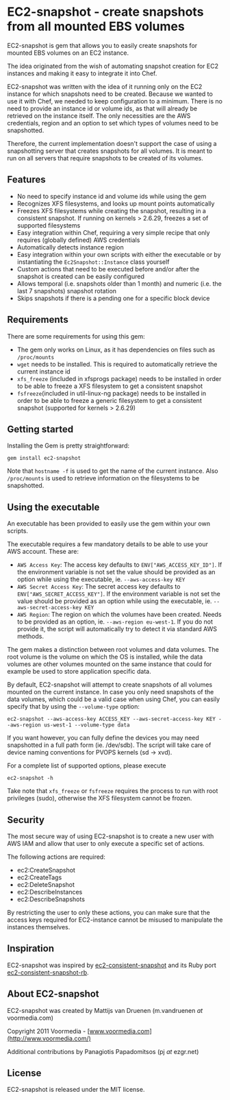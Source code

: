 EC2-snapshot - create snapshots from all mounted EBS volumes
============================================================

EC2-snapshot is gem that allows you to easily create snapshots for mounted EBS volumes on
an EC2 instance.

The idea originated from the wish of automating snapshot creation for EC2 instances and making
it easy to integrate it into Chef.

EC2-snapshot was written with the idea of it running only on the EC2 instance for which snapshots
need to be created. Because we wanted to use it with Chef, we needed to keep configuration to a minimum.
There is no need to provide an instance id or volume ids, as that will already be retrieved on the 
instance itself. The only necessities are the AWS credentials, region and an option to set which types
of volumes need to be snapshotted.

Therefore, the current implementation doesn't support the case of using a snapshotting server that creates snapshots 
for all volumes. It is meant to run on all servers that require snapshots to be created of its volumes.


Features
--------

* No need to specify instance id and volume ids while using the gem
* Recognizes XFS filesystems, and looks up mount points automatically
* Freezes XFS filesystems while creating the snapshot, resulting in a consistent snapshot. If running on kernels > 2.6.29, freezes a set of supported filesystems
* Easy integration within Chef, requiring a very simple recipe that only requires (globally defined) AWS credentials
* Automatically detects instance region
* Easy integration within your own scripts with either the executable or by instantiating the `Ec2Snapshot::Instance` class yourself
* Custom actions that need to be executed before and/or after the snapshot is created can be easily configured
* Allows temporal (i.e. snapshots older than 1 month) and numeric (i.e. the last 7 snapshots) snapshot rotation
* Skips snapshots if there is a pending one for a specific block device

Requirements
------------

There are some requirements for using this gem:

* The gem only works on Linux, as it has dependencies on files such as `/proc/mounts`
* `wget` needs to be installed. This is required to automatically retrieve the current instance id
* `xfs_freeze` (included in xfsprogs package) needs to be installed in order to be able to freeze a XFS filesystem to get a consistent snapshot
* `fsfreeze`(included in util-linux-ng package) needs to be installed in order to be able to freeze a generic filesystem to get a consistent snapshot (supported for kernels > 2.6.29)


Getting started
---------------

Installing the Gem is pretty straightforward:

	gem install ec2-snapshot

Note that `hostname -f` is used to get the name of the current instance.
Also `/proc/mounts` is used to retrieve information on the filesystems to be snapshotted.


Using the executable
--------------------

An executable has been provided to easily use the gem within your own scripts.

The executable requires a few mandatory details to be able to use your AWS account. These are:

* `AWS Access Key`: The access key defaults to `ENV["AWS_ACCESS_KEY_ID"]`. 
If the environment variable is not set the value should be provided as an option while using the executable, 
ie. `--aws-access-key KEY`
* `AWS Secret Access Key`: The secret access key defaults to `ENV["AWS_SECRET_ACCESS_KEY"]`.
If the environment variable is not set the value should be provided as an option while using the executable, 
ie. `--aws-secret-access-key KEY`
* `AWS Region`: The region on which the volumes have been created. Needs to be provided as an option, ie. `--aws-region eu-west-1`.
If you do not provide it, the script will automatically try to detect it via standard AWS methods.

The gem makes a distinction between root volumes and data volumes. The root volume is the volume on which the OS 
is installed, while the data volumes are other volumes mounted on the same instance that could for example be used to store 
application specific data.

By default, EC2-snapshot will attempt to create snapshots of all volumes mounted on the 
current instance. In case you only need snapshots of the data volumes, which could be a valid case when using Chef, 
you can easily specify that by using the `--volume-type` option:

	ec2-snapshot --aws-access-key ACCESS_KEY --aws-secret-access-key KEY --aws-region us-west-1 --volume-type data

If you want however, you can fully define the devices you may need snapshotted in a full path form (ie. /dev/sdb). 
The script will take care of device naming conventions for PVOPS kernels (sd -> xvd).

For a complete list of supported options, please execute
	
	ec2-snapshot -h

Take note that `xfs_freeze` or `fsfreeze` requires the process to run with root privileges (sudo), otherwise the XFS filesystem 
cannot be frozen.


Security
--------

The most secure way of using EC2-snapshot is to create a new user with AWS IAM and allow that user to only execute a 
specific set of actions.

The following actions are required:

* ec2:CreateSnapshot
* ec2:CreateTags
* ec2:DeleteSnapshot
* ec2:DescribeInstances
* ec2:DescribeSnapshots

By restricting the user to only these actions, you can make sure that the access keys required for EC2-instance cannot 
be misused to manipulate the instances themselves.


Inspiration
-----------

EC2-snapshot was inspired by [ec2-consistent-snapshot](https://launchpad.net/ec2-consistent-snapshot) and 
its Ruby port [ec2-consistent-snapshot-rb](http://rubygems.org/gems/ec2-consistent-snapshot-rb).


About EC2-snapshot
------------------

EC2-snapshot was created by Mattijs van Druenen (m.vandruenen *at* voormedia.com)

Copyright 2011 Voormedia - [www.voormedia.com](http://www.voormedia.com/)

Additional contributions by Panagiotis Papadomitsos (pj *at* ezgr.net)

License
-------

EC2-snapshot is released under the MIT license.